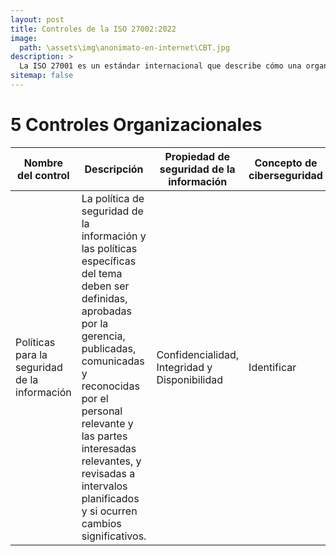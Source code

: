 ```yaml
---
layout: post
title: Controles de la ISO 27002:2022
image: 
  path: \assets\img\anonimato-en-internet\CBT.jpg
description: >
  La ISO 27001 es un estándar internacional que describe cómo una organización puede implementar un sistema de gestión de seguridad de la información eficaz y sistemático, para proteger los datos confidenciales y mantener su integridad y disponibilidad.
sitemap: false
---
```


# 5 Controles Organizacionales

| Nombre del control  | Descripción  | Propiedad de seguridad de la información | Concepto de ciberseguridad  | Capacidad operacional | Dominio de seguridad |
| -------------- | ---------------------------- | ---------- | ---------- | ---------- | ---------- |
| Políticas para la seguridad de la información | La política de seguridad de la información y las políticas específicas del tema deben ser definidas, aprobadas por la gerencia, publicadas, comunicadas y reconocidas por el personal relevante y las partes interesadas relevantes, y revisadas a intervalos planificados y si ocurren cambios significativos. | Confidencialidad, Integridad y Disponibilidad | Identificar | Gobernanza | Gobernanza-y-Ecosistema, Resiliencia |






<!-- | 1    | Cuadrado grande                                  | $10.00| | 
|      | _Este es un cuadrado grande a la izquierda_      |       |
| 2    | Celdas pequeñas a la derecha                     | $20.00|
|      | Celda pequeña 1                                  |       |
|      | Celda pequeña 2                                  |       |
|      | Celda pequeña 3                                  |       | -->